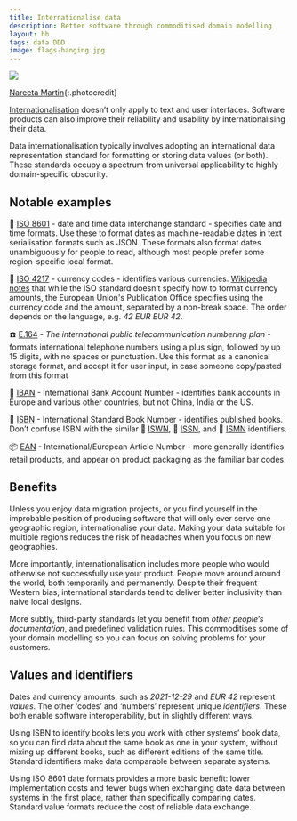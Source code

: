 ```yaml
---
title: Internationalise data
description: Better software through commoditised domain modelling
layout: hh
tags: data DDD
image: flags-hanging.jpg
---
```


![](flags-hanging.jpg)

[Nareeta Martin](https://unsplash.com/photos/iPp_KIsFBnI){:.photocredit}

[Internationalisation](https://en.wikipedia.org/wiki/Internationalization_and_localization (I18N))
doesn’t only apply to text and user interfaces.
Software products can also improve their reliability and usability by internationalising their data.

Data internationalisation typically involves adopting an international data representation standard for formatting or storing data values (or both).
These standards occupy a spectrum from universal applicability to highly domain-specific obscurity.

## Notable examples

📆 [ISO 8601](https://en.wikipedia.org/wiki/ISO_8601) -
date and time data interchange standard -
specifies date and time formats.
Use these to format dates as machine-readable dates in text serialisation formats such as JSON.
These formats also format dates unambiguously for people to read, although most people prefer some region-specific local format.

🧧 [ISO 4217](https://en.wikipedia.org/wiki/ISO_4217) - currency codes -
identifies various currencies.
[Wikipedia notes](https://en.wikipedia.org/wiki/ISO_4217#Position_of_ISO_4217_code_in_amounts)
that while the ISO standard doesn’t specify how to format currency amounts,
the European Union's Publication Office specifies using the currency code and the amount, separated by a non-break space.
The order depends on the language, e.g. _42 EUR_ _EUR 42_.

☎️ [E.164](https://en.wikipedia.org/wiki/E.164) -
_The international public telecommunication numbering plan_ -
formats international telephone numbers using a plus sign, followed by up 15 digits, with no spaces or punctuation.
Use this format as a canonical storage format, and accept it for user input, in case someone copy/pasted from this format

🧧 [IBAN](https://en.wikipedia.org/wiki/International_Bank_Account_Number) -
International Bank Account Number -
identifies bank accounts in Europe and various other countries, but not China, India or the US. 

📕 [ISBN](https://en.wikipedia.org/wiki/International_Standard_Book_Number) -
International Standard Book Number -
identifies published books.
Don’t confuse ISBN with the similar
🍷 [ISWN](https://en.wikipedia.org/wiki/ISWN),
📰 [ISSN](https://en.wikipedia.org/wiki/International_Standard_Serial_Number), and
🎼 [ISMN](https://en.wikipedia.org/wiki/International_Standard_Music_Number) identifiers.

📦 [EAN](https://en.wikipedia.org/wiki/International_Article_Number) -
International/European Article Number -
more generally identifies retail products,
and appear on product packaging as the familiar bar codes.

## Benefits

Unless you enjoy data migration projects, or you find yourself in the improbable position of producing software that will only ever serve one geographic region, internationalise your data.
Making your data suitable for multiple regions reduces the risk of headaches when you focus on new geographies.

More importantly, internationalisation includes more people who would otherwise not successfully use your product.
People move around around the world, both temporarily and permanently.
Despite their frequent Western bias, international standards tend to deliver better inclusivity than naive local designs.

More subtly, third-party standards let you benefit from _other people’s documentation_,
and predefined validation rules.
This commoditises some of your domain modelling so you can focus on solving problems for your customers.

## Values and identifiers

Dates and currency amounts, such as _2021-12-29_ and _EUR 42_ represent _values_.
The other ‘codes’ and ‘numbers’ represent unique _identifiers_.
These both enable software interoperability, but in slightly different ways.

Using ISBN to identify books lets you work with other systems’ book data, so you can find data about the same book as one in your system, without mixing up different books, such as different editions of the same title.
Standard identifiers make data comparable between separate systems.

Using ISO 8601 date formats provides a more basic benefit: lower implementation costs and fewer bugs when exchanging date data between systems in the first place, rather than specifically comparing dates.
Standard value formats reduce the cost of reliable data exchange.
